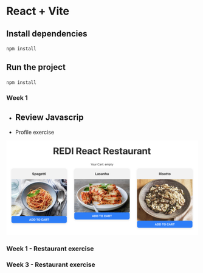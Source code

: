 # React + Vite

## Install dependencies
``npm install``

## Run the project
``npm install``


### Week 1 
- Review Javascrip
    - 
- Profile exercise

![img restaurant](/homework/src/assets/class7restaurant.png)

### Week 1 - Restaurant exercise

### Week 3 - Restaurant exercise
